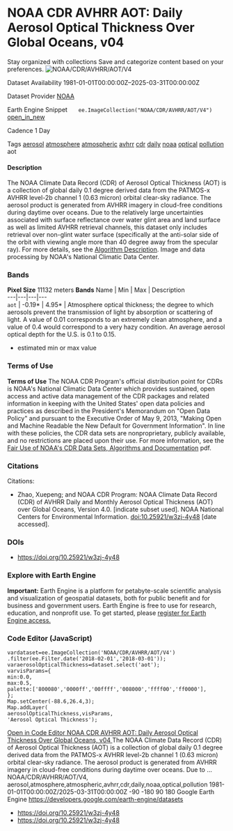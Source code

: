  
#  NOAA CDR AVHRR AOT: Daily Aerosol Optical Thickness Over Global Oceans, v04 
Stay organized with collections  Save and categorize content based on your preferences. 
![NOAA/CDR/AVHRR/AOT/V4](https://developers.google.com/earth-engine/datasets/images/NOAA/NOAA_CDR_AVHRR_AOT_V4_sample.png) 

Dataset Availability
    1981-01-01T00:00:00Z–2025-03-31T00:00:00Z 

Dataset Provider
     [ NOAA ](https://doi.org/10.25921/w3zj-4y48) 

Earth Engine Snippet
     `    ee.ImageCollection("NOAA/CDR/AVHRR/AOT/V4")   ` [ open_in_new ](https://code.earthengine.google.com/?scriptPath=Examples:Datasets/NOAA/NOAA_CDR_AVHRR_AOT_V4) 

Cadence
    1 Day 

Tags
     [aerosol](https://developers.google.com/earth-engine/datasets/tags/aerosol) [atmosphere](https://developers.google.com/earth-engine/datasets/tags/atmosphere) [atmospheric](https://developers.google.com/earth-engine/datasets/tags/atmospheric) [avhrr](https://developers.google.com/earth-engine/datasets/tags/avhrr) [cdr](https://developers.google.com/earth-engine/datasets/tags/cdr) [daily](https://developers.google.com/earth-engine/datasets/tags/daily) [noaa](https://developers.google.com/earth-engine/datasets/tags/noaa) [optical](https://developers.google.com/earth-engine/datasets/tags/optical) [pollution](https://developers.google.com/earth-engine/datasets/tags/pollution)
aot
#### Description
The NOAA Climate Data Record (CDR) of Aerosol Optical Thickness (AOT) is a collection of global daily 0.1 degree derived data from the PATMOS-x AVHRR level-2b channel 1 (0.63 micron) orbital clear-sky radiance. The aerosol product is generated from AVHRR imagery in cloud-free conditions during daytime over oceans.
Due to the relatively large uncertainties associated with surface reflectance over water glint area and land surface as well as limited AVHRR retrieval channels, this dataset only includes retrieval over non-glint water surface (specifically at the anti-solar side of the orbit with viewing angle more than 40 degree away from the specular ray). For more details, see the [Algorithm Description](https://www.ncei.noaa.gov/pub/data/sds/cdr/CDRs/Aerosol_Optical_Thickness/AlgorithmDescription_01B-04.pdf).
Image and data processing by NOAA's National Climatic Data Center.
### Bands
**Pixel Size** 11132 meters 
**Bands**
Name | Min | Max | Description  
---|---|---|---  
`aot` |  -0.19*  |  4.95*  | Atmosphere optical thickness; the degree to which aerosols prevent the transmission of light by absorption or scattering of light. A value of 0.01 corresponds to an extremely clean atmosphere, and a value of 0.4 would correspond to a very hazy condition. An average aerosol optical depth for the U.S. is 0.1 to 0.15.  
* estimated min or max value 
### Terms of Use
**Terms of Use**
The NOAA CDR Program's official distribution point for CDRs is NOAA's National Climatic Data Center which provides sustained, open access and active data management of the CDR packages and related information in keeping with the United States' open data policies and practices as described in the President's Memorandum on "Open Data Policy" and pursuant to the Executive Order of May 9, 2013, "Making Open and Machine Readable the New Default for Government Information". In line with these policies, the CDR data sets are nonproprietary, publicly available, and no restrictions are placed upon their use. For more information, see the [Fair Use of NOAA's CDR Data Sets, Algorithms and Documentation](https://www1.ncdc.noaa.gov/pub/data/sds/cdr/CDRs/Aerosol_Optical_Thickness/UseAgreement_01B-04.pdf) pdf.
### Citations
Citations:
  * Zhao, Xuepeng; and NOAA CDR Program: NOAA Climate Data Record (CDR) of AVHRR Daily and Monthly Aerosol Optical Thickness (AOT) over Global Oceans, Version 4.0. [indicate subset used]. NOAA National Centers for Environmental Information. [doi:10.25921/w3zj-4y48](https://doi.org/10.25921/w3zj-4y48) [date accessed].


### DOIs
  * [ https://doi.org/10.25921/w3zj-4y48 ](https://doi.org/10.25921/w3zj-4y48)


### Explore with Earth Engine
**Important:** Earth Engine is a platform for petabyte-scale scientific analysis and visualization of geospatial datasets, both for public benefit and for business and government users. Earth Engine is free to use for research, education, and nonprofit use. To get started, please [register for Earth Engine access.](https://console.cloud.google.com/earth-engine)
### Code Editor (JavaScript)
```
vardataset=ee.ImageCollection('NOAA/CDR/AVHRR/AOT/V4')
.filter(ee.Filter.date('2018-02-01','2018-03-01'));
varaerosolOpticalThickness=dataset.select('aot');
varvisParams={
min:0.0,
max:0.5,
palette:['800080','0000ff','00ffff','008000','ffff00','ff0000'],
};
Map.setCenter(-88.6,26.4,3);
Map.addLayer(
aerosolOpticalThickness,visParams,
'Aerosol Optical Thickness');
```
[ Open in Code Editor ](https://code.earthengine.google.com/?scriptPath=Examples:Datasets/NOAA/NOAA_CDR_AVHRR_AOT_V4)
[ NOAA CDR AVHRR AOT: Daily Aerosol Optical Thickness Over Global Oceans, v04 ](https://developers.google.com/earth-engine/datasets/catalog/NOAA_CDR_AVHRR_AOT_V4)
The NOAA Climate Data Record (CDR) of Aerosol Optical Thickness (AOT) is a collection of global daily 0.1 degree derived data from the PATMOS-x AVHRR level-2b channel 1 (0.63 micron) orbital clear-sky radiance. The aerosol product is generated from AVHRR imagery in cloud-free conditions during daytime over oceans. Due to …
NOAA/CDR/AVHRR/AOT/V4, aerosol,atmosphere,atmospheric,avhrr,cdr,daily,noaa,optical,pollution 
1981-01-01T00:00:00Z/2025-03-31T00:00:00Z
-90 -180 90 180 
Google Earth Engine
https://developers.google.com/earth-engine/datasets
  * [ https://doi.org/10.25921/w3zj-4y48 ](https://doi.org/https://doi.org/10.25921/w3zj-4y48)
  * [ https://doi.org/10.25921/w3zj-4y48 ](https://doi.org/https://developers.google.com/earth-engine/datasets/catalog/NOAA_CDR_AVHRR_AOT_V4)


